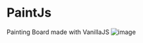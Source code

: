 # PaintJs
Painting Board made with VanillaJS
![image](https://user-images.githubusercontent.com/92881331/142823103-5c9a2862-8272-457f-9e2f-f549da48cef0.png)
